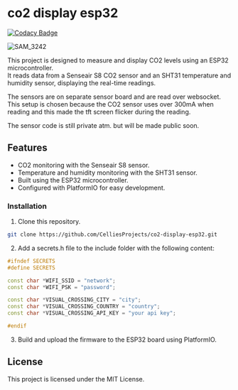 # co2 display esp32

[![Codacy Badge](https://api.codacy.com/project/badge/Grade/2681ce16ae05470f9b205de81a437ed3)](https://app.codacy.com/gh/CelliesProjects/co2-display-esp32?utm_source=github.com&utm_medium=referral&utm_content=CelliesProjects/co2-display-esp32&utm_campaign=Badge_Grade)

![SAM_3242](https://github.com/user-attachments/assets/76c282f7-baca-4862-9028-22992eba1542)

This project is designed to measure and display CO2 levels using an ESP32 microcontroller.<br>
It reads data from a Senseair S8 CO2 sensor and an SHT31 temperature and humidity sensor, displaying the real-time readings.

The sensors are on separate sensor board and are read over websocket.<br>
This setup is chosen because the CO2 sensor uses over 300mA when reading and this made the tft screen flicker during the reading.

The sensor code is still private atm. but will be made public soon.

## Features

- CO2 monitoring with the Senseair S8 sensor.
- Temperature and humidity monitoring with the SHT31 sensor.
- Built using the ESP32 microcontroller.
- Configured with PlatformIO for easy development.

### Installation

1. Clone this repository.<br>
```bash
git clone https://github.com/CelliesProjects/co2-display-esp32.git
```

 2. Add a secrets.h file to the include folder with the following content:<br>
 ```c++
#ifndef SECRETS
#define SECRETS

const char *WIFI_SSID = "network";
const char *WIFI_PSK = "password";

const char *VISUAL_CROSSING_CITY = "city";
const char *VISUAL_CROSSING_COUNTRY = "country";
const char *VISUAL_CROSSING_API_KEY = "your api key";

#endif
```
3. Build and upload the firmware to the ESP32 board using PlatformIO.

## License
This project is licensed under the MIT License.


